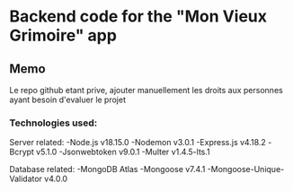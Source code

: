# Backend code for the "Mon Vieux Grimoire" app

## Memo
Le repo github etant prive, ajouter manuellement les droits aux personnes ayant besoin
d'evaluer le projet

### Technologies used:

Server related:
-Node.js v18.15.0
-Nodemon v3.0.1
-Express.js v4.18.2
-Bcrypt v5.1.0
-Jsonwebtoken v9.0.1
-Multer v1.4.5-lts.1

Database related:
-MongoDB Atlas
-Mongoose v7.4.1
-Mongoose-Unique-Validator v4.0.0